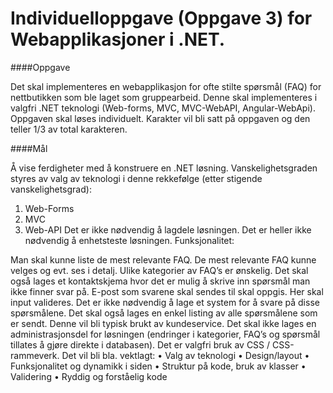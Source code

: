 Individuelloppgave (Oppgave 3) for Webapplikasjoner i .NET.
============================================================
####Oppgave



Det skal implementeres en webapplikasjon for ofte stilte spørsmål (FAQ) for nettbutikken som ble laget som gruppearbeid. Denne skal implementeres i valgfri .NET teknologi (Web-forms, MVC, MVC-WebAPI, Angular-WebApi).
Oppgaven skal løses individuelt. Karakter vil bli satt på oppgaven og den teller 1/3 av total karakteren.

####Mål


Å vise ferdigheter med å konstruere en .NET løsning.
Vanskelighetsgraden styres av valg av teknologi i denne rekkefølge (etter stigende vanskelighetsgrad):
1. Web-Forms
2. MVC
3. Web-API
Det er ikke nødvendig å lagdele løsningen. Det er heller ikke nødvendig å enhetsteste løsningen.
Funksjonalitet:

Man skal kunne liste de mest relevante FAQ. De mest relevante FAQ kunne velges og evt. ses i detalj. Ulike kategorier av FAQ’s er ønskelig. Det skal også lages et kontaktskjema hvor det er mulig å skrive inn spørsmål man ikke finner svar på. E-post som svarene skal sendes til skal oppgis. Her skal input valideres. Det er ikke nødvendig å lage et system for å svare på disse spørsmålene. Det skal også lages en enkel listing av alle spørsmålene som er sendt. Denne vil bli typisk brukt av kundeservice. Det skal ikke lages en
administrasjonsdel for løsningen (endringer i kategorier, FAQ’s og spørsmål tillates å gjøre direkte i
databasen). Det er valgfri bruk av CSS / CSS-rammeverk.
Det vil bli bla. vektlagt:
• Valg av teknologi
• Design/layout
• Funksjonalitet og dynamikk i siden
• Struktur på kode, bruk av klasser
• Validering
• Ryddig og forståelig kode
